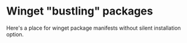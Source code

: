 # Winget "bustling" packages
Here's a place for winget package manifests without silent installation option.

